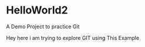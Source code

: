 # HelloWorld2
A Demo Project to practice Git

Hey here i am trying to explore GIT using This Example
